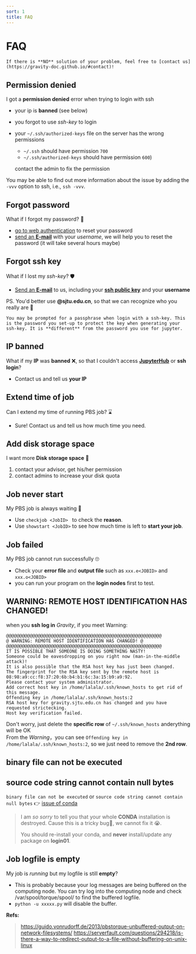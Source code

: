 ```yaml
---
sort: 1
title: FAQ
---
```


# FAQ

```tip
If there is **NO** solution of your problem, feel free to [contact us](https://gravity-doc.github.io/#contact)!
```

## Permission denied
I got a **permission denied** error when trying to login with ssh
- your ip is **banned** (see below)
- you forgot to use *ssh-key* to login
- your `~/.ssh/authorized-keys` file on the server has the wrong permissions
  - `~/.ssh` should have permission `700` 
  - `~/.ssh/authorized-keys` should have permission `600`)

  contact the admin to fix the permission
 
You may be able to find out more information about the issue by adding the `-vvv` option to ssh, i.e., `ssh -vvv`.

## Forgot password
What if I forgot my password? 🔐
- [go to web authentication](https://jupyter.gravity.sjtu.edu.cn/auth/) to reset your password
- [send an **E-mail**](mailto:gravity-hpc@sjtu.edu.cn) with your *username*, we will help you to reset the password (it will take several hours maybe)

## Forgot ssh key
What if I lost my *ssh-key*? 🛡️

- [Send an **E-mail**](mailto:gravity-hpc@sjtu.edu.cn) to us, including your [**ssh public key**](https://gravity-doc.github.io/Basic/Login.html#1-generate-ssh-key) and your **username**   

PS. You'd better use **@sjtu.edu.cn**, so that we can recognize who you really are 👀    

```tip
You may be prompted for a passphrase when login with a ssh-key. This is the password you set-up to protect the key when generating your ssh-key. It is **different** from the password you use for jupyter.
```

## IP banned
What if my **IP** was **banned** ❌, so that I couldn't access **[JupyterHub](https://gravity.sjtu.edu.cn/)** or **ssh login**?

- Contact us and tell us **your IP**

## Extend time of job
Can I extend my time of running PBS job? ⌛

- Sure! Contact us and tell us how much time you need.

## Add disk storage space
I want more **Disk storage space** 💾   
1. contact your advisor, get his/her permission
2. contact admins to increase your disk quota

## Job never start
My PBS job is always waiting 😤

- Use `checkjob <JobID> ` to check the **reason**.     
- Use `showstart <JobID>` to see how much time is left to **start your job**.

## Job failed
My PBS job cannot run successfully 🙄

- Check your **error file** and **output file** such as `xxx.e<JOBID>` and `xxx.o<JOBID>`   
- you can run your program on the **login nodes** first to test.

## WARNING: REMOTE HOST IDENTIFICATION HAS CHANGED!

when you **ssh log in** *Gravity*, if you meet Warning:

```text
@@@@@@@@@@@@@@@@@@@@@@@@@@@@@@@@@@@@@@@@@@@@@@@@@@@@@@@@@@@
@ WARNING: REMOTE HOST IDENTIFICATION HAS CHANGED! @
@@@@@@@@@@@@@@@@@@@@@@@@@@@@@@@@@@@@@@@@@@@@@@@@@@@@@@@@@@@
IT IS POSSIBLE THAT SOMEONE IS DOING SOMETHING NASTY!
Someone could be eavesdropping on you right now (man-in-the-middle attack)!
It is also possible that the RSA host key has just been changed.
The fingerprint for the RSA key sent by the remote host is
08:98:a9:cc:f8:37:20:6b:b4:b1:6c:3a:15:b9:a9:92.
Please contact your system administrator.
Add correct host key in /home/lalala/.ssh/known_hosts to get rid of this message.
Offending key in /home/lalala/.ssh/known_hosts:2
RSA host key for gravity.sjtu.edu.cn has changed and you have requested strictecking.
Host key verification failed.
```

Don't worry, just delete the **specific row** of `~/.ssh/known_hosts` anderything will be OK      
From the *Warning*，you can see `Offending key in /home/lalala/.ssh/known_hosts:2`, so we just need to remove the **2nd row**.    

## binary file can not be executed
## source code string cannot contain null bytes
`binary file can not be executed` or `source code string cannot contain null bytes` 👉 [issue of conda](https://gravity-doc.github.io/MISC/Issues.html#conda)   

  > I am *so sorry* to tell you that your whole **CONDA** installation is destroyed. Cause this is a tricky bug🐛, we cannot fix it 😭.        
  >
  > You should re-install your conda, and **never** install/update any package on **login01**.

## Job logfile is empty
My job is *running* but my logfile is still **empty**?   

- This is probably because your log messages are being buffered on the computing node. You can try log into the computing node and check /var/spool/torque/spool/ to find the buffered logfile.
- `python -u xxxxx.py` will disable the buffer.

**Refs:**   
> https://guido.vonrudorff.de/2013/pbstorque-unbuffered-output-on-network-filesystems/
> https://serverfault.com/questions/294218/is-there-a-way-to-redirect-output-to-a-file-without-buffering-on-unix-linux
